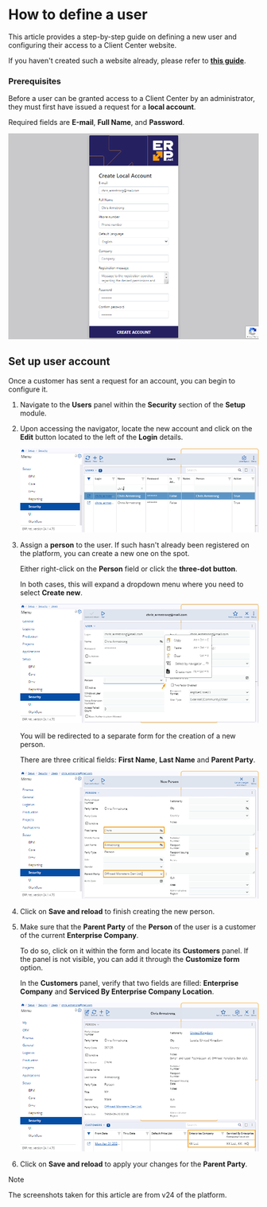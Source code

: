 # How to define a user

This article provides a step-by-step guide on defining a new user and configuring their access to a Client Center website.

If you haven't created such a website already, please refer to **[this guide](define-a-new-cc.md)**.

### Prerequisites

Before a user can be granted access to a Client Center by an administrator, they must first have issued a request for a **local account**. 

Required fields are **Е-mail**, **Full Name**, and **Password**.

![picture](pictures/Setup_user_account_01_04.png)

## Set up user account 

Once a customer has sent a request for an account, you can begin to configure it.

1. Navigate to the **Users** panel within the **Security** section of the **Setup** module.

2. Upon accessing the navigator, locate the new account and click on the **Edit** button located to the left of the **Login** details.

   ![picture](pictures/Setup_User_table_01_04.png)

3. Assign a **person** to the user. If such hasn't already been registered on the platform, you can create a new one on the spot.
   
   Either right-click on the **Person** field or click the **three-dot button**.

   In both cases, this will expand a dropdown menu where you need to select **Create new**.
   
   ![picture](pictures/Setup_user_create_person_01_04.png)

   You will be redirected to a separate form for the creation of a new person.

   There are three critical fields: **First Name**, **Last Name** and **Parent Party**.

   ![picture](pictures/Setup_user_create_person_fields_01_04.png)

4. Click on **Save and reload** to finish creating the new person. 

5. Make sure that the **Parent Party** of the **Person** of the user is a customer of the current **Enterprise Company**.
   
   To do so, click on it within the form and locate its **Customers** panel. If the panel is not visible, you can add it through the **Customize form** option.

   In the **Customers** panel, verify that two fields are filled: **Enterprise Company** and **Serviced By Enterprise Company Location**.

   ![picture](pictures/Setup_customers_columns_01_04.png)

6. Click on **Save and reload** to apply your changes for the **Parent Party**.

> [!NOTE]
> 
> The screenshots taken for this article are from v24 of the platform.
